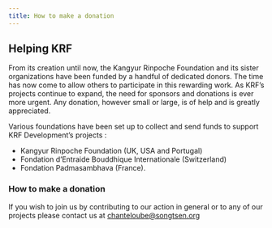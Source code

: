 ```yaml
---
title: How to make a donation
---
```


##  Helping KRF 

From its creation until now, the Kangyur Rinpoche Foundation and its sister organizations have been funded by a handful of dedicated donors. The time has now come to allow others to participate in this rewarding work. As KRF’s projects continue to expand, the need for sponsors and donations is ever more urgent. Any donation, however small or large, is of help and is greatly appreciated. 

Various foundations have been set up to collect and send funds to support KRF Development’s projects : 

  * Kangyur Rinpoche Foundation (UK, USA and Portugal) 
  * Fondation d’Entraide Bouddhique Internationale (Switzerland) 
  * Fondation Padmasambhava (France). 



###  How to make a donation 

If you wish to join us by contributing to our action in general or to any of our projects please contact us at chanteloube@songtsen.org 
